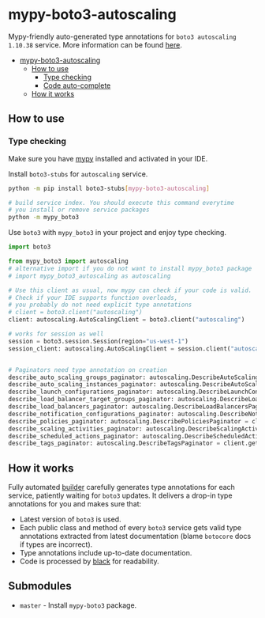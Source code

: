 # mypy-boto3-autoscaling

Mypy-friendly auto-generated type annotations for `boto3 autoscaling 1.10.38` service.
More information can be found [here](https://github.com/vemel/mypy_boto3).

- [mypy-boto3-autoscaling](#mypy-boto3-autoscaling)
  - [How to use](#how-to-use)
    - [Type checking](#type-checking)
    - [Code auto-complete](#code-auto-complete)
  - [How it works](#how-it-works)

## How to use

### Type checking

Make sure you have [mypy](https://github.com/python/mypy) installed and activated in your IDE.

Install `boto3-stubs` for `autoscaling` service.

```bash
python -m pip install boto3-stubs[mypy-boto3-autoscaling]

# build service index. You should execute this command everytime
# you install or remove service packages
python -m mypy_boto3
```

Use `boto3` with `mypy_boto3` in your project and enjoy type checking.

```python
import boto3

from mypy_boto3 import autoscaling
# alternative import if you do not want to install mypy_boto3 package
# import mypy_boto3_autoscaling as autoscaling

# Use this client as usual, now mypy can check if your code is valid.
# Check if your IDE supports function overloads,
# you probably do not need explicit type annotations
# client = boto3.client("autoscaling")
client: autoscaling.AutoScalingClient = boto3.client("autoscaling")

# works for session as well
session = boto3.session.Session(region="us-west-1")
session_client: autoscaling.AutoScalingClient = session.client("autoscaling")


# Paginators need type annotation on creation
describe_auto_scaling_groups_paginator: autoscaling.DescribeAutoScalingGroupsPaginator = client.get_paginator("describe_auto_scaling_groups")
describe_auto_scaling_instances_paginator: autoscaling.DescribeAutoScalingInstancesPaginator = client.get_paginator("describe_auto_scaling_instances")
describe_launch_configurations_paginator: autoscaling.DescribeLaunchConfigurationsPaginator = client.get_paginator("describe_launch_configurations")
describe_load_balancer_target_groups_paginator: autoscaling.DescribeLoadBalancerTargetGroupsPaginator = client.get_paginator("describe_load_balancer_target_groups")
describe_load_balancers_paginator: autoscaling.DescribeLoadBalancersPaginator = client.get_paginator("describe_load_balancers")
describe_notification_configurations_paginator: autoscaling.DescribeNotificationConfigurationsPaginator = client.get_paginator("describe_notification_configurations")
describe_policies_paginator: autoscaling.DescribePoliciesPaginator = client.get_paginator("describe_policies")
describe_scaling_activities_paginator: autoscaling.DescribeScalingActivitiesPaginator = client.get_paginator("describe_scaling_activities")
describe_scheduled_actions_paginator: autoscaling.DescribeScheduledActionsPaginator = client.get_paginator("describe_scheduled_actions")
describe_tags_paginator: autoscaling.DescribeTagsPaginator = client.get_paginator("describe_tags")
```

## How it works

Fully automated [builder](https://github.com/vemel/mypy_boto3) carefully generates
type annotations for each service, patiently waiting for `boto3` updates. It delivers
a drop-in type annotations for you and makes sure that:

- Latest version of `boto3` is used.
- Each public class and method of every `boto3` service gets valid type annotations
  extracted from latest documentation (blame `botocore` docs if types are incorrect).
- Type annotations include up-to-date documentation.
- Code is processed by [black](https://github.com/psf/black) for readability.

## Submodules

- `master` - Install `mypy-boto3` package.